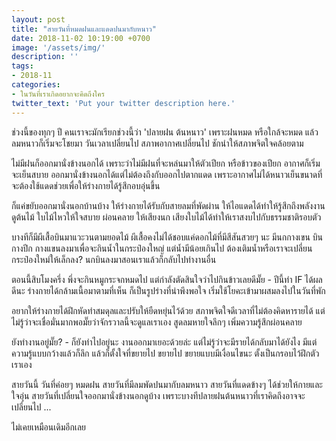 ```yaml
---
layout: post
title: "สายวันที่หมดฝนและแดดปนมากับหนาว"
date: 2018-11-02 10:19:00 +0700
image: '/assets/img/'
description: ''
tags:
- 2018-11
categories:
- ในวันที่เราเกิดอยากจะคิดถึงใคร
twitter_text: 'Put your twitter description here.'
---
```

ช่วงนี้ของทุกๆ ปี คนเราจะมักเรียกช่วงนี้ว่า 'ปลายฝน ต้นหนาว' เพราะฝนหมด หรือใกล้จะหมด แล้วลมหนาวก็เริ่มจะโชยมา วันเวลาเปลี่ยนไป สภาพอากาศเปลี่ยนไป ชักนำให้สภาพจิตใจคล้อยตาม

ไม่มีฝนก็ออกมานั่งข้างนอกได้ เพราะว่าไม่มีฝนที่จะหล่นมาให้ตัวเปียก หรือข้าวของเปียก อากาศก็เริ่มจะเย็นสบาย ออกมานั่งข้างนอกได้แต่ไม่ต้องถึงกับออกไปตากแดด เพราะอากาศไม่ได้หนาวเย็นขนาดที่จะต้องใช้แดดช่วยเพื่อให้ร่างกายได้รู้สึกอบอุ่นขึ้น

ก็แค่ขยับออกมานั่งนอกบ้านบ้าง ให้ร่างกายได้รับกับสายลมที่พัดผ่าน ให้ไอแดดได้ทำให้รู้สึกถึงพลังงาน ดูต้นไม้ ใบไม้ไหวให้ใจสบาย ผ่อนคลาย ให้เสียงนก เสียงใบไม้ได้ทำให้เราสงบไปกับธรรมชาติรอบตัว

บางทีก็มีผีเสื้อบินมาแวะวนตามยอดไม้ ผีเสื้อคงไม่ได้ชอบแค่ดอกไม้ที่มีสีสันสวยๆ นะ มีนกกางเขน บินกางปีก กางแขนลงมาเพื่อจะกินน้ำในกระป๋องใหญ่ แต่น้ำมีน้อยเกินไป ต้องเติมน้ำหรือเราจะเปลี่ยนกระป๋องใหม่ให้เล็กลง? นกบินลงมาสอนเราแล้วก็กลับไปทำงานอื่น

ตอนนี้สิบโมงครึ่ง พึ่งจะกินหมูกระจกหมดไป แต่กำลังตัดสินใจว่าไปกินข้าวเลยดีมั๊ย - ปีนี้ทำ IF ได้ผลดีนะ ร่างกายได้กล้ามเนื้อมาตามที่เห็น ก็เป็นรูปร่างที่น่าพึงพอใจ เริ่มใช้โยคะเข้ามาผสมลงไปในวันที่พัก

อยากให้ร่างกายได้ฝึกหัดทำสมดุลและปรับให้ยืดหยุ่นไว้ด้วย สภาพจิตใจดีเวลาที่ไม่ต้องคิดหารายได้ แต่ไม่รู้ว่าจะเชื่อมั่นมากพอมั๊ยว่าจักรวาลนี้จะดูแลเราเอง สูดลมหายใจลึกๆ เพิ่มความรู้สึกผ่อนคลาย

ยังทำงานอยู่มั๊ย? - ก็ยังทำไปอยู่นะ งานออกมาเยอะด้วยล่ะ แต่ไม่รู้ว่าจะมีรายได้กลับมาได้ยังไง มีแต่ความรู้แบบกว้างแล้วก็ลึก แล้วก็ตั้งใจที่ขยายไป ขยายไป ขยายแบบมีเงื่อนไขนะ ตั้งเป็นกรอบไว้ฝึกตัวเราเอง

สายวันนี้ วันที่ค่อยๆ หมดฝน สายวันที่มีลมพัดปนมากับลมหนาว สายวันที่แดดข้างๆ ได้ช่วยให้กายและใจอุ่น สายวันที่เปลี่ยนใจออกมานั่งข้างนอกดูบ้าง เพราะบางทีปลายฝนต้นหนาวที่เราคิดถึงอาจจะเปลี่ยนไป ...

ไม่เคยเหมือนเดิมอีกเลย
